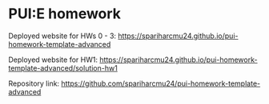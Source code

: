 # PUI:E homework

Deployed website for HWs 0 - 3: https://spariharcmu24.github.io/pui-homework-template-advanced

Deployed website for HW1: https://spariharcmu24.github.io/pui-homework-template-advanced/solution-hw1

Repository link: https://github.com/spariharcmu24/pui-homework-template-advanced
